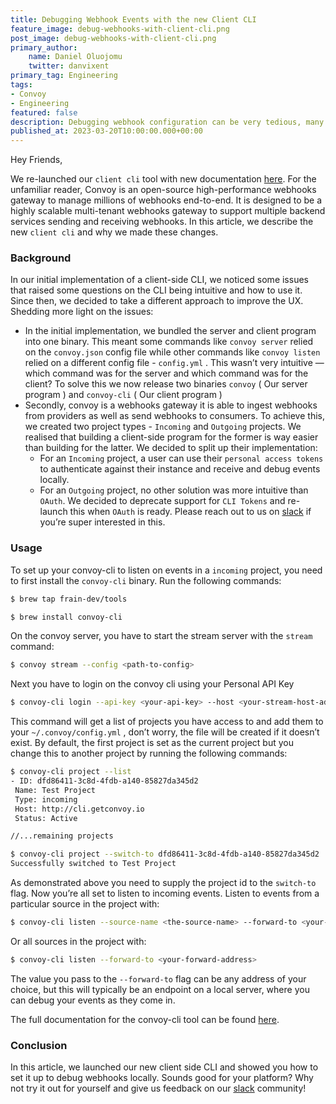```yaml
---
title: Debugging Webhook Events with the new Client CLI
feature_image: debug-webhooks-with-client-cli.png
post_image: debug-webhooks-with-client-cli.png
primary_author:
    name: Daniel Oluojomu
    twitter: danvixent
primary_tag: Engineering
tags:
- Convoy
- Engineering
featured: false
description: Debugging webhook configuration can be very tedious, many times you are required plumb together multiple tools to get it to work end to end. In this article, we explain how the new Client CLI tool works.
published_at: 2023-03-20T10:00:00.000+00:00
---
```



Hey Friends,

We re-launched our `client cli` tool with new documentation [here](https://getconvoy.io/docs/tools/convoy-cli). For the unfamiliar reader, Convoy is an open-source high-performance webhooks gateway to manage millions of webhooks end-to-end. It is designed to be a highly scalable multi-tenant webhooks gateway to support multiple backend services sending and receiving webhooks. In this article, we describe the new `client cli` and why we made these changes.

### Background

In our initial implementation of a client-side CLI, we noticed some issues that raised some questions on the CLI being intuitive and how to use it. Since then, we decided to take a different approach to improve the UX. Shedding more light on the issues:

- In the initial implementation, we bundled the server and client program into one binary. This meant some commands like `convoy server` relied on the `convoy.json` config file while other commands like `convoy listen` relied on a different config file - `config.yml` . This wasn’t very intuitive — which command was for the server and which command was for the client? To solve this we now release two binaries `convoy` ( Our server program ) and `convoy-cli` ( Our client program )
- Secondly, convoy is a webhooks gateway it is able to ingest webhooks from providers as well as send webhooks to consumers. To achieve this, we created two project types - `Incoming` and `Outgoing` projects. We realised that building a client-side program for the former is way easier than building for the latter. We decided to split up their implementation:
    - For an `Incoming` project, a user can use their `personal access tokens` to authenticate against their instance and receive and debug events locally.
    - For an `Outgoing` project, no other solution was more intuitive than `OAuth`. We decided to deprecate support for `CLI Tokens` and re-launch this when `OAuth` is ready. Please reach out to us on [slack](https://join.slack.com/t/convoy-community/shared_invite/zt-xiuuoj0m-yPp~ylfYMCV9s038QL0IUQ) if you’re super interested in this.

### Usage

To set up your convoy-cli to listen on events in a `incoming` project, you need to first install the `convoy-cli` binary. Run the following commands:

```bash
$ brew tap frain-dev/tools

$ brew install convoy-cli
```

On the convoy server, you have to start the stream server with the `stream` command:

```bash
$ convoy stream --config <path-to-config>
```

Next you have to login on the convoy cli using your Personal API Key

```bash
$ convoy-cli login --api-key <your-api-key> --host <your-stream-host-address>
```

This command will get a list of projects you have access to and add them to your `~/.convoy/config.yml` , don’t worry, the file will be created if it doesn’t exist. By default, the first project is set as the current project but you change this to another project by running the following commands:

```bash
$ convoy-cli project --list
- ID: dfd86411-3c8d-4fdb-a140-85827da345d2
 Name: Test Project
 Type: incoming
 Host: http://cli.getconvoy.io
 Status: Active

//...remaining projects

$ convoy-cli project --switch-to dfd86411-3c8d-4fdb-a140-85827da345d2
Successfully switched to Test Project
```

As demonstrated above you need to supply the project id to the `switch-to` flag. Now you’re all set to listen to incoming events. Listen to events from a particular source in the project with:

```bash
$ convoy-cli listen --source-name <the-source-name> --forward-to <your-forward-address>
```

Or all sources in the project with:

```bash
$ convoy-cli listen --forward-to <your-forward-address>
```

The value you pass to the `--forward-to` flag can be any address of your choice, but this will typically be an endpoint on a local server, where you can debug your events as they come in.

The full documentation for the convoy-cli tool can be found [here](https://getconvoy.io/docs/tools/convoy-cli).

### Conclusion

In this article, we launched our new client side CLI and showed you how to set it up to debug webhooks locally. Sounds good for your platform? Why not try it out for yourself and give us feedback on our [slack](https://www.notion.so/Debugging-your-webhooks-with-the-Convoy-CLI-b64ac0aa11934657bd0069c8470da5a8) community!
